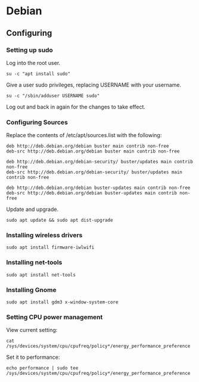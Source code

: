 # Debian

## Configuring

### Setting up sudo

Log into the root user.

`su -c "apt install sudo"`

Give a user sudo privileges, replacing USERNAME with your username.

`su -c "/sbin/adduser USERNAME sudo"`

Log out and back in again for the changes to take effect.

### Configuring Sources

Replace the contents of /etc/apt/sources.list with the following:

```
deb http://deb.debian.org/debian buster main contrib non-free
deb-src http://deb.debian.org/debian buster main contrib non-free

deb http://deb.debian.org/debian-security/ buster/updates main contrib non-free
deb-src http://deb.debian.org/debian-security/ buster/updates main contrib non-free

deb http://deb.debian.org/debian buster-updates main contrib non-free
deb-src http://deb.debian.org/debian buster-updates main contrib non-free
```

Update and upgrade.

`sudo apt update && sudo apt dist-upgrade`

### Installing wireless drivers

`sudo apt install firmware-iwlwifi`

### Installing net-tools

`sudo apt install net-tools`

### Installing Gnome

`sudo apt install gdm3 x-window-system-core`

### Setting CPU power management

View current setting:

`cat /sys/devices/system/cpu/cpufreq/policy*/energy_performance_preference`

Set it to performance:

`echo performance | sudo tee /sys/devices/system/cpu/cpufreq/policy*/energy_performance_preference`
